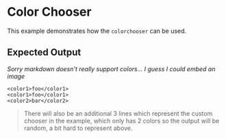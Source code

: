 # Color Chooser

This example demonstrates how the `colorchooser` can be used.

## Expected Output

_Sorry markdown doesn't really support colors... I guess I could embed an image_

```
<color1>foo</color1>
<color1>foo</color1>
<color2>bar</color2>
```

> There will also be an additional 3 lines which represent the custom chooser
  in the example, which only has 2 colors so the output will be random,
  a bit hard to represent above.
